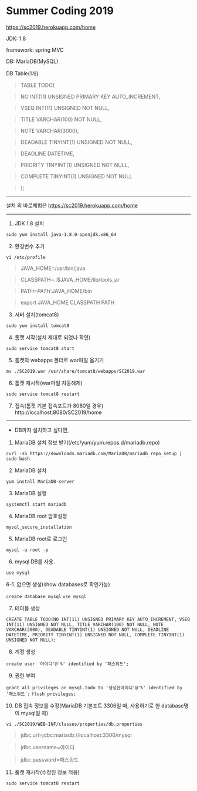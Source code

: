 ﻿# Summer Coding 2019
https://sc2019.herokuapp.com/home

JDK: 1.8

framework: spring MVC

DB: MariaDB(MySQL)



DB Table(1개)

>TABLE TODO(

>	NO INT(11) UNSIGNED PRIMARY KEY AUTO_INCREMENT,

>	VSEQ INT(11) UNSIGNED NOT NULL,

>	TITLE VARCHAR(100) NOT NULL,

>	NOTE VARCHAR(3000),

>	DEADABLE TINYINT(1) UNSIGNED NOT NULL,

>	DEADLINE DATETIME,

>	PRIORITY TINYINT(1) UNSIGNED NOT NULL,

>	COMPLETE TINYINT(1) UNSIGNED NOT NULL

>);


* * *

설치 외 바로체험은
https://sc2019.herokuapp.com/home


* * *

1. JDK 1.8 설치

```sudo yum install java-1.8.0-openjdk.x86_64```


2. 환경변수 추가

```vi /etc/profile```

>JAVA_HOME=/usr/bin/java

>CLASSPATH=.:$JAVA_HOME/lib/tools.jar

>PATH=$PATH:$JAVA_HOME/bin

>export JAVA_HOME CLASSPATH PATH


3. 서버 설치(tomcat8)

```sudo yum install tomcat8```


4. 톰캣 시작(설치 제대로 되었나 확인)

```sudo service tomcat8 start```


5. 톰캣의 webapps 폴더로 war파일 옮기기

```mv ./SC2019.war /usr/share/tomcat8/webapps/SC2019.war```


6. 톰캣 재시작(war파일 자동해제)

```sudo service tomcat8 restart```


7. 접속(톰캣 기본 접속포트가 8080일 경우)
http://localhost:8080/SC2019/home


* * *

+ DB까지 설치하고 싶다면,

1. MariaDB 설치 정보 받기(/etc/yum/yum.repos.d/mariadb.repo)

```curl -sS https://downloads.mariadb.com/MariaDB/mariadb_repo_setup | sudo bash```


2. MariaDB 설치

```yum install MariaDB-server```


3. MariaDB 실행

```systemctl start mariadb```


4. MariaDB root 암호설정

```mysql_secure_installation```


5. MariaDB root로 로그인

```mysql -u root -p```


6. mysql DB를 사용.

```use mysql```


6-1. 없으면 생성(show databases로 확인가능)

```create database mysql```
```use mysql```


7. 테이블 생성

```CREATE TABLE TODO(NO INT(11) UNSIGNED PRIMARY KEY AUTO_INCREMENT, VSEQ INT(11) UNSIGNED NOT NULL, TITLE VARCHAR(100) NOT NULL, NOTE VARCHAR(3000), DEADABLE TINYINT(1) UNSIGNED NOT NULL, DEADLINE DATETIME, PRIORITY TINYINT(1) UNSIGNED NOT NULL, COMPLETE TINYINT(1) UNSIGNED NOT NULL);```


8. 계정 생성

```create user '아이디'@'%' identified by '패스워드';```


9. 권한 부여

```grant all privileges on mysql.todo to '생성한아이디'@'%' identified by '패스워드';```
```flush privileges;```


10. DB 접속 정보를 수정(MariaDB 기본포트 3306일 때, 사용하기로 한 database명이 mysql일 때)

```vi ./SC2019/WEB-INF/classes/properties/db.properties```

>jdbc.url=jdbc:mariadb://localhost:3306/mysql

>jdbc.username=아이디

>jdbc.password=패스워드


11. 톰캣 재시작(수정된 정보 적용)

```sudo service tomcat8 restart```
